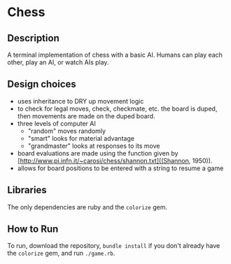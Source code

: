 # Chess

## Description
A terminal implementation of chess with a basic AI. Humans can play each other,
play an AI, or watch AIs play.

## Design choices
* uses inheritance to DRY up movement logic
* to check for legal moves, check, checkmate, etc. the board is duped, then
  movements are made on the duped board.
* three levels of computer AI
  * "random" moves randomly
  * "smart" looks for material advantage
  * "grandmaster" looks at responses to its move
* board evaluations are made using the function given by
  [http://www.pi.infn.it/~carosi/chess/shannon.txt]((Shannon, 1950)).
* allows for board positions to be entered with a string to resume a game

## Libraries
The only dependencies are ruby and the `colorize` gem.

## How to Run
To run, download the repository, `bundle install` if you don't already have the
`colorize` gem, and run `./game.rb`.
